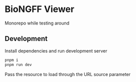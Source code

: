 # BioNGFF Viewer

Monorepo while testing around

## Development

Install dependencies and run development server

```sh
pnpm i
pnpm run dev
```

Pass the resource to load through the URL source parameter
